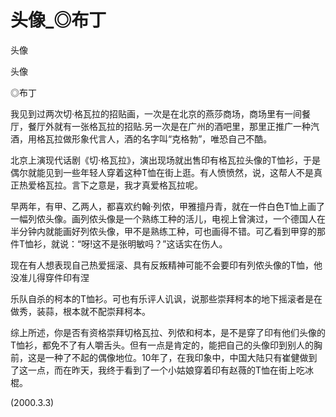 # 头像_◎布丁

头像

头像

◎布丁

我见到过两次切·格瓦拉的招贴画，一次是在北京的燕莎商场，商场里有一间餐厅，餐厅外就有一张格瓦拉的招贴.另一次是在广州的酒吧里，那里正推广一种汽酒，用格瓦拉做形象代言人，酒的名字叫“克格勃”，唯恐自己不酷。

北京上演现代话剧《切·格瓦拉》，演出现场就出售印有格瓦拉头像的T恤衫，于是偶尔就能见到一些年轻人穿着这种T恤在街上逛。有人愤愤然，说，这帮人不是真正热爱格瓦拉。言下之意是，我才真爱格瓦拉呢。

早两年，有甲、乙两人，都喜欢约翰·列侬，甲雅擅丹青，就在一件白色T恤上画了一幅列侬头像。画列侬头像是一个熟练工种的活儿，电视上曾演过，一个德国人在半分钟内就能画好列侬头像，甲不是熟练工种，可也画得不错。可乙看到甲穿的那件T恤衫，就说：“呀!这不是张明敏吗？”这话实在伤人。

现在有人想表现自己热爱摇滚、具有反叛精神可能不会要印有列侬头像的T恤，他没准儿得穿件印有涅

乐队自杀的柯本的T恤衫。可也有乐评人讥讽，说那些崇拜柯本的地下摇滚者是在做秀，装蒜，根本就不配崇拜柯本。

综上所述，你是否有资格崇拜切格瓦拉、列侬和柯本，是不是穿了印有他们头像的T恤衫，都免不了有人嚼舌头。但有一点是肯定的，能把自己的头像印到别人的胸前，这是一种了不起的偶像地位。10年了，在我印象中，中国大陆只有崔健做到了这一点，而在昨天，我终于看到了一个小姑娘穿着印有赵薇的T恤在街上吃冰棍。

(2000.3.3)